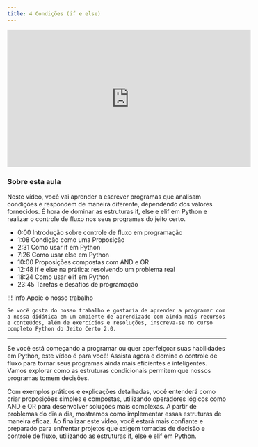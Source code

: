 ```yaml
---
title: 4 Condições (if e else)
---
```


<iframe width="560" height="315" src="https://www.youtube.com/embed/--oXvnYwZvs" title="YouTube video player" frameborder="0" allow="accelerometer; autoplay; clipboard-write; encrypted-media; gyroscope; picture-in-picture; web-share" referrerpolicy="strict-origin-when-cross-origin" allowfullscreen></iframe>


### Sobre esta aula

Neste vídeo, você vai aprender a escrever programas que analisam condições e respondem de maneira diferente, dependendo dos valores fornecidos. É hora de dominar as estruturas if, else e elif em Python e realizar o controle de fluxo nos seus programas do jeito certo.

- 0:00 Introdução sobre controle de fluxo em programação
- 1:08 Condição como uma Proposição
- 2:31 Como usar if em Python
- 7:26 Como usar else em Python
- 10:00 Proposições compostas com AND e OR
- 12:48 if e else na prática: resolvendo um problema real
- 18:24 Como usar elif em Python
- 23:45 Tarefas e desafios de programação

!!! info Apoie o nosso trabalho

    Se você gosta do nosso trabalho e gostaria de aprender a programar com a nossa didática em um ambiente de aprendizado com ainda mais recursos e conteúdos, além de exercícios e resoluções, inscreva-se no curso completo Python do Jeito Certo 2.0.

---

Se você está começando a programar ou quer aperfeiçoar suas habilidades em Python, este vídeo é para você! Assista agora e domine o controle de fluxo para tornar seus programas ainda mais eficientes e inteligentes. Vamos explorar como as estruturas condicionais permitem que nossos programas tomem decisões. 

Com exemplos práticos e explicações detalhadas, você entenderá como criar proposições simples e compostas, utilizando operadores lógicos como AND e OR para desenvolver soluções mais complexas. A partir de problemas do dia a dia, mostramos como implementar essas estruturas de maneira eficaz. Ao finalizar este vídeo, você estará mais confiante e preparado para enfrentar projetos que exigem tomadas de decisão e controle de fluxo, utilizando as estruturas if, else e elif em Python.


